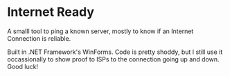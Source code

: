# Internet Ready  

A smalll tool to ping a known server, mostly to know if an Internet Connection is reliable.

Built in .NET Framework's WinForms. Code is pretty shoddy, but I still use it occassionally to show proof to ISPs to the connection going up and down. Good luck!